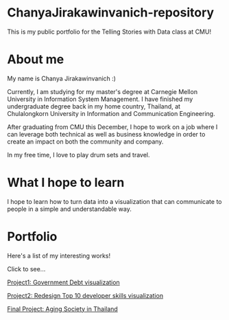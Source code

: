 # ChanyaJirakawinvanich-repository
This is my public portfolio for the Telling Stories with Data class at CMU!

# About me
My name is Chanya Jirakawinvanich :)

Currently, I am studying for my master's degree at Carnegie Mellon University in Information System Management. I have finished my undergraduate degree back in my home country, Thailand, at Chulalongkorn University in Information and Communication Engineering.

After graduating from CMU this December, I hope to work on a job where I can leverage both technical as well as business knowledge in order to create an impact on both the community and company. 

In my free time, I love to play drum sets and travel.  


# What I hope to learn
I hope to learn how to turn data into a visualization that can communicate to people in a simple and understandable way.

# Portfolio

Here's a list of my interesting works!

Click to see... 

[Project1: Government Debt visualization](GovernmentDebt.md)

[Project2: Redesign Top 10 developer skills visualization](TopDeveloperSkills.md)

[Final Project: Aging Society in Thailand](FinalProject.md)
